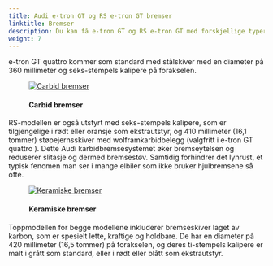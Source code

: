 ```yaml
---
title: Audi e-tron GT og RS e-tron GT bremser
linktitle: Bremser
description: Du kan få e-tron GT og RS e-tron GT med forskjellige typer bremser. 
weight: 7
---
```

 <!-- markdownlint-disable MD033 -->
e-tron GT quattro kommer som standard med stålskiver med en diameter på 360 millimeter og seks-stempels kalipere på forakselen.

<figure>
    <a href="https://media.electrichasgoneaudi.net/multimedia/models/e-tron-gt/drivetrain/brakes/brakes2.jpg">
        <img src="https://media.electrichasgoneaudi.net/multimedia/models/e-tron-gt/drivetrain/brakes/brakes2s.jpg" class="img-fluid" alt="Carbid bremser" title="Carbid bremser">
    </a>
    <figcaption><h4>Carbid bremser</h4></figcaption>
</figure>

 RS-modellen er også utstyrt med seks-stempels kalipere, som er tilgjengelige i rødt eller oransje som ekstrautstyr, og 410 millimeter (16,1 tommer) støpejernsskiver med wolframkarbidbelegg (valgfritt i e-tron GT quattro ). Dette Audi karbidbremsesystemet øker bremseytelsen og reduserer slitasje og dermed bremsestøv. Samtidig forhindrer det lynrust, et typisk fenomen man ser i mange elbiler som ikke bruker hjulbremsene så ofte.

<figure>
    <a href="https://media.electrichasgoneaudi.net/multimedia/models/e-tron-gt/drivetrain/brakes/brakes1.jpg">
        <img src="https://media.electrichasgoneaudi.net/multimedia/models/e-tron-gt/drivetrain/brakes/brakes1s.jpg" class="img-fluid" alt="Keramiske bremser" title="Keramiske bremser">
    </a>
    <figcaption><h4>Keramiske bremser</h4></figcaption>
</figure>

Toppmodellen for begge modellene inkluderer bremseskiver laget av karbon, som er spesielt lette, kraftige og holdbare. De har en diameter på 420 millimeter (16,5 tommer) på forakselen, og deres ti-stempels kalipere er malt i grått som standard, eller i rødt eller blått som ekstrautstyr.
